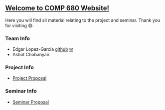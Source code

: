 ## [Welcome to COMP 680 Website!](https://elopezga.github.io/comp_680_website/)
Here you will find all material relating to the project and seminar. Thank you for visiting 😄.

### Team Info
- Edgar Lopez-Garcia [github](https://github.com/elopezga) [✉](mailto:edgar.lopezgarcia.266@my.csun.edu)
- Ashot Chobanyan

### Project Info
- [Project Proposal](https://drive.google.com/open?id=1kKlcX0FmQh5nJBD51Kiygp46bkaFNCxU_KNAf0mPjiA)

### Seminar Info
- [Seminar Proposal](https://drive.google.com/open?id=1o9H5x5l8ayeybC707sEPGCTtCuANhaYM0nsW1H_dhoM)
